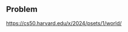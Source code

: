 <h2 tabindex="-1" class="heading-element" dir="auto">Problem</h2>

https://cs50.harvard.edu/x/2024/psets/1/world/
